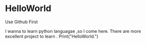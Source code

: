 # HelloWorld
Use Github First 

I wanna to learn python languagae ,so I come here. There are more excellent project to learn .
Print("HelloWorld.")
